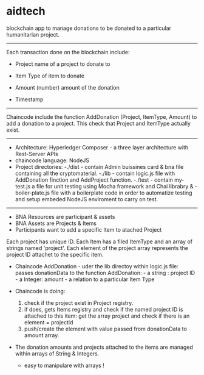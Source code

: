# aidtech

blockchain app to manage donations to be donated to a particular humanitarian project.
***************************************************************************************
 Each transaction done on the blockchain include:

- Project name of a project to donate to

- Item Type of item to donate

- Amount (number) amount of the donation

- Timestamp
********************************************************************
Chaincode include the function AddDonation (Project, ItemType, Amount) to add a donation to a project. This check that Project and ItemType actually exist.
*****************************************************************************************
- Architecture: Hyperledger Composer - a three layer architecture with Rest-Server APIs
- chaincode language: NodeJS
- Project directories:
-./dist - contain Admin buissines card & bna file containing all the cryptomaterial.
-./lib - contain logic.js file with AddDonation finction and AddProject function.
-./test - contain my-test.js a file for unit testing using Mocha framework and Chai librabry & 
      - boiler-plate.js file with a boilerplate code in order to automatize testing and setup embeded NodeJS enviroment to carry on test. 
****************************************************************************************
- BNA Resources are participant & assets
- BNA Assets are Projects & Items
- Participants want to add a specific Item to atached Project 

Each project has unique ID.
Each Item has a filed ItemType and an array of strings named 'project'.
Each element of the project array represents the project ID attachet to the specific item.

- Chaincode AddDonation - uder the lib directoy within logic.js file:
passes donationData to the function AddDonation: - a string : project ID
                                                 - a Integer: amount 
                                                 - a relation to a particular Item Type
- Chaincode is doing:
    1. check if the project exist in Project registry.
    2. if does, gets Items registry and check if the named project ID is attached to this item:
       get the array project and check if there is an element = projectid
    3. push/create the element with value passed from donationData to amount array. 

- The donation amounts and projects attached to the items are managed within arrays of String & Integers. 
   - easy to manipulare with arrays ! 
   
   

       
   
   
